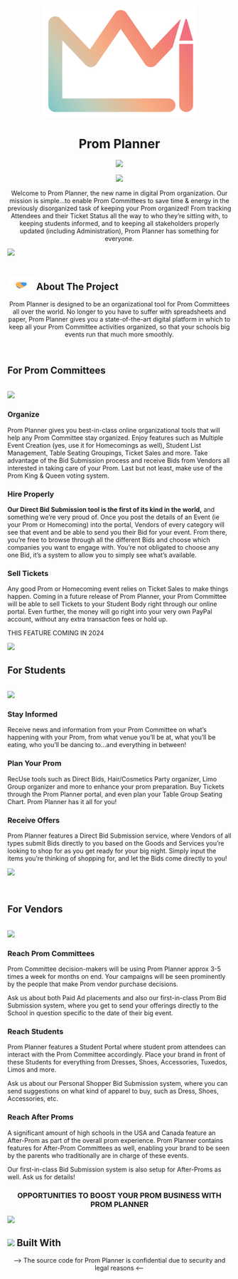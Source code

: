 <!-- Improved compatibility of back to top link: See: https://github.com/othneildrew/Best-README-Template/pull/73 -->
<a name="readme-top"></a>
<!--
*** Thanks for checking out the Best-README-Template. If you have a suggestion
*** that would make this better, please fork the repo and create a pull request
*** or simply open an issue with the tag "enhancement".
*** Don't forget to give the project a star!
*** Thanks again! Now go create something AMAZING! :D
-->



<!-- PROJECT SHIELDS -->
<!--
*** I'm using markdown "reference style" links for readability.
*** Reference links are enclosed in brackets [ ] instead of parentheses ( ).
*** See the bottom of this document for the declaration of the reference variables
*** for contributors-url, forks-url, etc. This is an optional, concise syntax you may use.
*** https://www.markdownguide.org/basic-syntax/#reference-style-links
-->


<!-- PROJECT LOGO -->
<br />
<div align="center">
  <a href="https://github.com/github_username/repo_name">
    <img src="images/Prom_VP_Line.png" alt="PromPlanner Logo" width="350" height="250">
  </a>

<h1 align="center">Prom Planner</h1>

<p align="center">
  <a href="https://github.com/DenverCoder1/readme-typing-svg"><img src="https://readme-typing-svg.herokuapp.com?font=Time+New+Roman&color=cyan&size=25&center=true&vCenter=true&width=600&height=100&lines=Keep+Your+Prom+Organized;For+Students;For+Prom+Committees;For+Vendors;For+Sponsors"></a>
</p>

<img src="https://user-images.githubusercontent.com/73097560/115834477-dbab4500-a447-11eb-908a-139a6edaec5c.gif"><br>

  <p align="center">
Welcome to Prom Planner, the new name in digital Prom organization. Our mission is simple…to enable Prom Committees to save time & energy in the previously disorganized task of keeping your Prom organized! From tracking Attendees and their Ticket Status all the way to who they’re sitting with, to keeping students informed, and to keeping all stakeholders properly updated (including Administration), Prom Planner has something for everyone.
  </p>
</div>

<img src="https://user-images.githubusercontent.com/73097560/115834477-dbab4500-a447-11eb-908a-139a6edaec5c.gif"><br><br>


<!-- ABOUT THE PROJECT -->
## <img src="https://github.com/0xAbdulKhalid/0xAbdulKhalid/raw/main/assets/mdImages/handshake.gif" width ="60"> About The Project <br>

  <p align="center">
Prom Planner is designed to be an organizational tool for Prom Committees all over the world. No longer to you have to suffer with spreadsheets and paper, Prom Planner gives you a state-of-the-art digital platform in which to keep all your Prom Committee activities organized, so that your schools big events run that much more smoothly.
  </p>
  
   <br><h2>For Prom Committees</h2> <br>
   <img src="https://user-images.githubusercontent.com/73097560/115834477-dbab4500-a447-11eb-908a-139a6edaec5c.gif">
 <h3>Organize</h3>
 <p>Prom Planner gives you best-in-class online organizational tools that will help any Prom Committee stay organized. Enjoy features such as Multiple Event Creation (yes, use it for Homecomings as well), Student List Management, Table Seating Groupings, Ticket Sales and more. Take advantage of the Bid Submission process and receive Bids from Vendors all interested in taking care of your Prom. Last but not least, make use of the Prom King & Queen voting system.</p>

 <h3>Hire Properly</h3>
 <p><strong>Our Direct Bid Submission tool is the first of its kind in the world,</strong> and something we’re very proud of. Once you post the details of an Event (ie your Prom or Homecoming) into the portal, Vendors of every category will see that event and be able to send you their Bid for your event. From there, you’re free to browse through all the different Bids and choose which companies you want to engage with. You’re not obligated to choose any one Bid, it’s a system to allow you to simply see what’s available.</p>
 
  <h3>Sell Tickets</h3>
 <p>Any good Prom or Homecoming event relies on Ticket Sales to make things happen. Coming in a future release of Prom Planner, your Prom Committee will be able to sell Tickets to your Student Body right through our online portal. Even further, the money will go right into your very own PayPal account, without any extra transaction fees or hold up.

THIS FEATURE COMING IN 2024</p>
 <img src="https://user-images.githubusercontent.com/73097560/115834477-dbab4500-a447-11eb-908a-139a6edaec5c.gif">
 <br><h2>For Students</h2> <br>
 <img src="https://user-images.githubusercontent.com/73097560/115834477-dbab4500-a447-11eb-908a-139a6edaec5c.gif">
 <h3>Stay Informed</h3>
 <p>Receive news and information from your Prom Committee on what’s happening with your Prom, from what venue you’ll be at, what you’ll be eating, who you’ll be dancing to…and everything in between!</p>
 
  <h3>Plan Your Prom</h3>
 <p>RecUse tools such as Direct Bids, Hair/Cosmetics Party organizer, Limo Group organizer and more to enhance your prom preparation. Buy Tickets through the Prom Planner portal, and even plan your Table Group Seating Chart. Prom Planner has it all for you!</p>
 
  <h3>Receive Offers</h3>
 <p>Prom Planner features a Direct Bid Submission service, where Vendors of all types submit Bids directly to you based on the Goods and Services you’re looking to shop for as you get ready for your big night. Simply input the items you’re thinking of shopping for, and let the Bids come directly to you!</p>
 <img src="https://user-images.githubusercontent.com/73097560/115834477-dbab4500-a447-11eb-908a-139a6edaec5c.gif">
  
  <br><h2>For Vendors</h2><br>
  <img src="https://user-images.githubusercontent.com/73097560/115834477-dbab4500-a447-11eb-908a-139a6edaec5c.gif">
  <h3>Reach Prom Committees</h3>
 <p>Prom Committee decision-makers will be using Prom Planner approx 3-5 times a week for months on end. Your campaigns will be seen prominently by the people that make Prom vendor purchase decisions.

Ask us about both Paid Ad placements and also our first-in-class Prom Bid Submission system, where you get to send your offerings directly to the School in question specific to the date of their big event.</p>
 
   <h3>Reach Students</h3>
 <p>Prom Planner features a Student Portal where student prom attendees can interact with the Prom Committee accordingly. Place your brand in front of these Students for everything from Dresses, Shoes, Accessories, Tuxedos, Limos and more.

Ask us about our Personal Shopper Bid Submission system, where you can send suggestions on what kind of apparel to buy, such as Dress, Shoes, Accessories, etc.</p>
 
   <h3>Reach After Proms</h3>
 <p>A significant amount of high schools in the USA and Canada feature an After-Prom as part of the overall prom experience. Prom Planner contains features for After-Prom Committees as well, enabling your brand to be seen by the parents who traditionally are in charge of these events.

Our first-in-class Bid Submission system is also setup for After-Proms as well. Ask us for details!</p>

<h3 align="center">OPPORTUNITIES TO BOOST YOUR PROM BUSINESS WITH PROM PLANNER</h3>
<img src="https://user-images.githubusercontent.com/73097560/115834477-dbab4500-a447-11eb-908a-139a6edaec5c.gif">
</div>


## <img src="https://media2.giphy.com/media/QssGEmpkyEOhBCb7e1/giphy.gif?cid=ecf05e47a0n3gi1bfqntqmob8g9aid1oyj2wr3ds3mg700bl&rid=giphy.gif" width ="30"> Built With


<p align="center">
--> The source code for Prom Planner is confidential due to security and legal reasons <--
</p>
